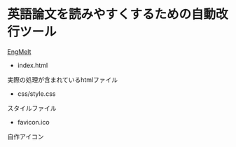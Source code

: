 # 英語論文を読みやすくするための自動改行ツール

[EngMelt](http://yabapan.net/)

- index.html

実際の処理が含まれているhtmlファイル

- css/style.css

スタイルファイル

- favicon.ico

自作アイコン



